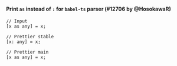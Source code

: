 #### Print `as` instead of `:` for `babel-ts` parser (#12706 by @HosokawaR)

<!-- Optional description if it makes sense. -->

<!-- prettier-ignore -->
```tsx
// Input
[x as any] = x;

// Prettier stable
[x: any] = x;

// Prettier main
[x as any] = x;
```
